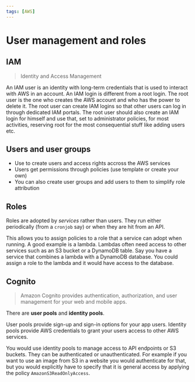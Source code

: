 ```yaml
---
tags: [AWS]
---
```


# User management and roles

## IAM

> Identity and Access Management

An IAM user is an identity with long-term credentials that is used to interact
with AWS in an account. An IAM login is different from a root login. The root
user is the one who creates the AWS account and who has the power to delete it.
The root user can create IAM logins so that other users can log in through
dedicated IAM portals. The root user should also create an IAM login for himself
and use that, set to administrator policies, for most activities, reserving root
for the most consequential stuff like adding users etc.

## Users and user groups

- Use to create users and access rights accross the AWS services
- Users get permissions through policies (use template or create your own)
- You can also create user groups and add users to them to simplify role
  attribution

## Roles

Roles are adopted by _services_ rather than users. They run either periodically
(from a `cronjob` say) or when they are hit from an API.

This allows you to assign policies to a role that a service can adopt when
running. A good example is a lambda. Lambdas often need access to other services
such as an S3 bucket or a DynamoDB table. Say you have a service that combines a
lambda with a DynamoDB database. You could assign a role to the lambda and it
would have access to the database.

## Cognito

> Amazon Cognito provides authentication, authorization, and user management for
> your web and mobile apps.

There are **user pools** and **identity pools**.

User pools provide sign-up and sign-in options for your app users. Identity
pools provide AWS credentials to grant your users access to other AWS services.

You would use identity pools to manage access to API endpoints or S3 buckets.
They can be authenticated or unauthenticated. For example if you want to use an
image from S3 in a website you would authenticate for that, but you would
explicitly have to specify that it is general access by applying the policy
`AmazonS3ReadOnlyAccess`.
